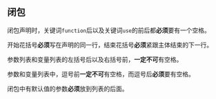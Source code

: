 ## 闭包

闭包声明时，关键词`function`后以及关键词`use`的前后都**必须**要有一个空格。

开始花括号**必须**写在声明的同一行，结束花括号**必须**紧跟主体结束的下一行。

参数列表和变量列表的左括号后以及右括号前，**一定不可**有空格。

参数和变量列表中，逗号前**一定不可**有空格，而逗号后**必须**要有空格。

闭包中有默认值的参数**必须**放到列表的后面。



